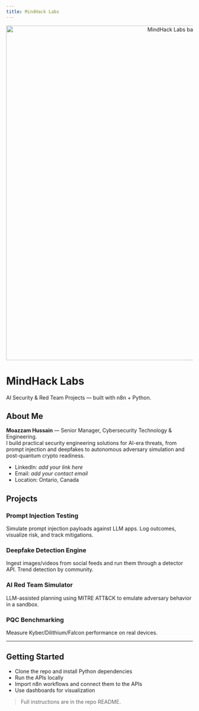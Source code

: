 ```yaml
---
title: MindHack Labs
---
```


<p align="center">
  <img src="../assets/banner.svg" width="900" alt="MindHack Labs banner">
</p>

# MindHack Labs
AI Security & Red Team Projects — built with n8n + Python.

## About Me
**Moazzam Hussain** — Senior Manager, Cybersecurity Technology & Engineering.  
I build practical security engineering solutions for AI-era threats, from prompt injection and deepfakes to autonomous adversary simulation and post-quantum crypto readiness.

- LinkedIn: *add your link here*
- Email: *add your contact email*
- Location: Ontario, Canada

## Projects

### Prompt Injection Testing
Simulate prompt injection payloads against LLM apps. Log outcomes, visualize risk, and track mitigations.

### Deepfake Detection Engine
Ingest images/videos from social feeds and run them through a detector API. Trend detection by community.

### AI Red Team Simulator
LLM-assisted planning using MITRE ATT&CK to emulate adversary behavior in a sandbox.

### PQC Benchmarking
Measure Kyber/Dilithium/Falcon performance on real devices.

---

## Getting Started
- Clone the repo and install Python dependencies
- Run the APIs locally
- Import n8n workflows and connect them to the APIs
- Use dashboards for visualization

> Full instructions are in the repo README.
